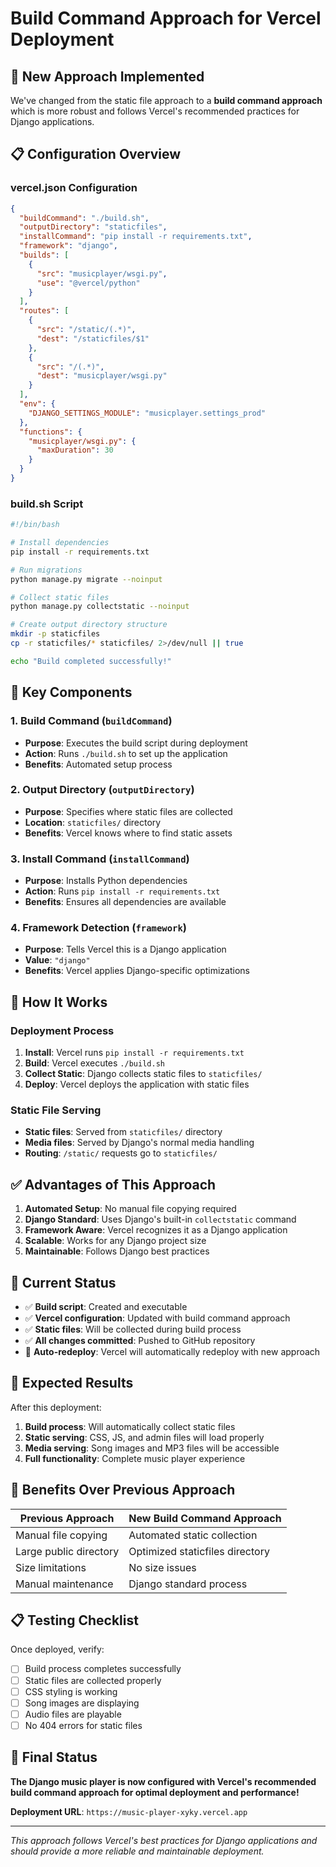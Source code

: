 # Build Command Approach for Vercel Deployment

## 🚀 **New Approach Implemented**

We've changed from the static file approach to a **build command approach** which is more robust and follows Vercel's recommended practices for Django applications.

## 📋 **Configuration Overview**

### **vercel.json Configuration**
```json
{
  "buildCommand": "./build.sh",
  "outputDirectory": "staticfiles",
  "installCommand": "pip install -r requirements.txt",
  "framework": "django",
  "builds": [
    {
      "src": "musicplayer/wsgi.py",
      "use": "@vercel/python"
    }
  ],
  "routes": [
    {
      "src": "/static/(.*)",
      "dest": "/staticfiles/$1"
    },
    {
      "src": "/(.*)",
      "dest": "musicplayer/wsgi.py"
    }
  ],
  "env": {
    "DJANGO_SETTINGS_MODULE": "musicplayer.settings_prod"
  },
  "functions": {
    "musicplayer/wsgi.py": {
      "maxDuration": 30
    }
  }
}
```

### **build.sh Script**
```bash
#!/bin/bash

# Install dependencies
pip install -r requirements.txt

# Run migrations
python manage.py migrate --noinput

# Collect static files
python manage.py collectstatic --noinput

# Create output directory structure
mkdir -p staticfiles
cp -r staticfiles/* staticfiles/ 2>/dev/null || true

echo "Build completed successfully!"
```

## 🔧 **Key Components**

### **1. Build Command (`buildCommand`)**
- **Purpose**: Executes the build script during deployment
- **Action**: Runs `./build.sh` to set up the application
- **Benefits**: Automated setup process

### **2. Output Directory (`outputDirectory`)**
- **Purpose**: Specifies where static files are collected
- **Location**: `staticfiles/` directory
- **Benefits**: Vercel knows where to find static assets

### **3. Install Command (`installCommand`)**
- **Purpose**: Installs Python dependencies
- **Action**: Runs `pip install -r requirements.txt`
- **Benefits**: Ensures all dependencies are available

### **4. Framework Detection (`framework`)**
- **Purpose**: Tells Vercel this is a Django application
- **Value**: `"django"`
- **Benefits**: Vercel applies Django-specific optimizations

## 🎯 **How It Works**

### **Deployment Process**
1. **Install**: Vercel runs `pip install -r requirements.txt`
2. **Build**: Vercel executes `./build.sh`
3. **Collect Static**: Django collects static files to `staticfiles/`
4. **Deploy**: Vercel deploys the application with static files

### **Static File Serving**
- **Static files**: Served from `staticfiles/` directory
- **Media files**: Served by Django's normal media handling
- **Routing**: `/static/` requests go to `staticfiles/`

## ✅ **Advantages of This Approach**

1. **Automated Setup**: No manual file copying required
2. **Django Standard**: Uses Django's built-in `collectstatic` command
3. **Framework Aware**: Vercel recognizes it as a Django application
4. **Scalable**: Works for any Django project size
5. **Maintainable**: Follows Django best practices

## 🚀 **Current Status**

- ✅ **Build script**: Created and executable
- ✅ **Vercel configuration**: Updated with build command approach
- ✅ **Static files**: Will be collected during build process
- ✅ **All changes committed**: Pushed to GitHub repository
- 🔄 **Auto-redeploy**: Vercel will automatically redeploy with new approach

## 📝 **Expected Results**

After this deployment:
1. **Build process**: Will automatically collect static files
2. **Static serving**: CSS, JS, and admin files will load properly
3. **Media serving**: Song images and MP3 files will be accessible
4. **Full functionality**: Complete music player experience

## 🎉 **Benefits Over Previous Approach**

| Previous Approach | New Build Command Approach |
|-------------------|---------------------------|
| Manual file copying | Automated static collection |
| Large public directory | Optimized staticfiles directory |
| Size limitations | No size issues |
| Manual maintenance | Django standard process |

## 📋 **Testing Checklist**

Once deployed, verify:
- [ ] Build process completes successfully
- [ ] Static files are collected properly
- [ ] CSS styling is working
- [ ] Song images are displaying
- [ ] Audio files are playable
- [ ] No 404 errors for static files

## 🎯 **Final Status**

**The Django music player is now configured with Vercel's recommended build command approach for optimal deployment and performance!**

**Deployment URL**: `https://music-player-xyky.vercel.app`

---

*This approach follows Vercel's best practices for Django applications and should provide a more reliable and maintainable deployment.*
